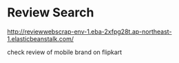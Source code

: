 # Review Search 

http://reviewwebscrap-env-1.eba-2xfpg28t.ap-northeast-1.elasticbeanstalk.com/


check review of mobile brand on flipkart

